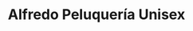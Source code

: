 ---
title: "Alfredo Peluquería Unisex"
url: /huetor-tajar/alfredo-peluqueria-unisex/
shop: Friseur
---